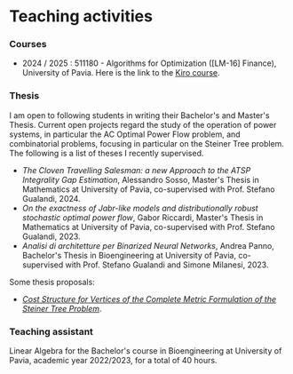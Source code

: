 # Teaching activities

### Courses

* 2024 / 2025 : 511180 - Algorithms for Optimization ([LM-16] Finance), University of Pavia. Here is the link to the [Kiro course](https://elearning.unipv.it/course/view.php?id=8901).



### Thesis

I am open to following students in writing their Bachelor's and Master's Thesis. Current open projects regard the study of the operation of power systems, in particular the AC Optimal Power Flow problem, and combinatorial problems, focusing in particular on the Steiner Tree problem. The following is a list of theses I recently supervised.

* *The Cloven Travelling Salesman: a new Approach to the ATSP Integrality Gap Estimation*, Alessandro Sosso, Master's Thesis in Mathematics at University of Pavia, co-supervised with Prof. Stefano Gualandi, 2024.
* *On the exactness of Jabr-like models and distributionally robust stochastic optimal power flow*, Gabor Riccardi, Master's Thesis in Mathematics at University of Pavia, co-supervised with Prof. Stefano Gualandi, 2023.
* *Analisi di architetture per Binarized Neural Networks*, Andrea Panno, Bachelor's Thesis in Bioengineering at University of Pavia, co-supervised with Prof. Stefano Gualandi and Simone Milanesi, 2023.

Some thesis proposals:

* [*Cost Structure for Vertices of the Complete Metric Formulation of the Steiner Tree Problem*](https://raw.githubusercontent.com/AmbrogioMB/AmbrogioMB.github.io/main/files/thesis-steiner.pdf).


### Teaching assistant

Linear Algebra for the Bachelor's course in Bioengineering at University of Pavia, academic year 2022/2023, for a total of 40 hours.
